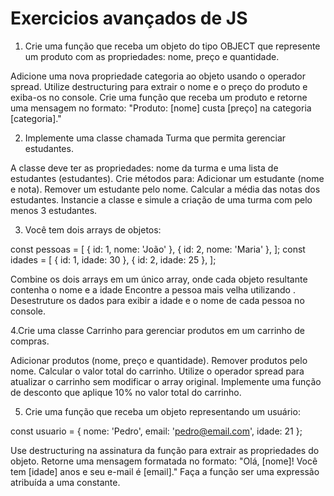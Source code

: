 # Exercicios avançados de JS

1. Crie uma função que receba um objeto do tipo OBJECT que represente um produto com as propriedades: nome, preço e quantidade.

Adicione uma nova propriedade categoria ao objeto usando o operador spread.
Utilize destructuring para extrair o nome e o preço do produto e exiba-os no console.
Crie uma função que receba um produto e retorne uma mensagem no formato:
"Produto: [nome] custa [preço] na categoria [categoria]."

2. Implemente uma classe chamada Turma que permita gerenciar estudantes.

A classe deve ter as propriedades: nome da turma e uma lista de estudantes (estudantes).
Crie métodos para:
Adicionar um estudante (nome e nota).
Remover um estudante pelo nome.
Calcular a média das notas dos estudantes.
Instancie a classe e simule a criação de uma turma com pelo menos 3 estudantes.

3. Você tem dois arrays de objetos:

const pessoas = [
  { id: 1, nome: 'João' },
  { id: 2, nome: 'Maria' },
];
const idades = [
  { id: 1, idade: 30 },
  { id: 2, idade: 25 },
];

Combine os dois arrays em um único array, onde cada objeto resultante contenha o nome e a idade
Encontre a pessoa mais velha utilizando . Desestruture os dados para exibir a idade e o nome de cada pessoa no console.

4.Crie uma classe Carrinho para gerenciar produtos em um carrinho de compras.

Adicionar produtos (nome, preço e quantidade).
Remover produtos pelo nome.
Calcular o valor total do carrinho.
Utilize o operador spread para atualizar o carrinho sem modificar o array original.
Implemente uma função de desconto que aplique 10% no valor total do carrinho.

5. Crie uma função que receba um objeto representando um usuário:

const usuario = { nome: 'Pedro', email: 'pedro@email.com', idade: 21 };

Use destructuring na assinatura da função para extrair as propriedades do objeto.
Retorne uma mensagem formatada no formato:
"Olá, [nome]! Você tem [idade] anos e seu e-mail é [email]."
Faça a função ser uma expressão atribuída a uma constante.